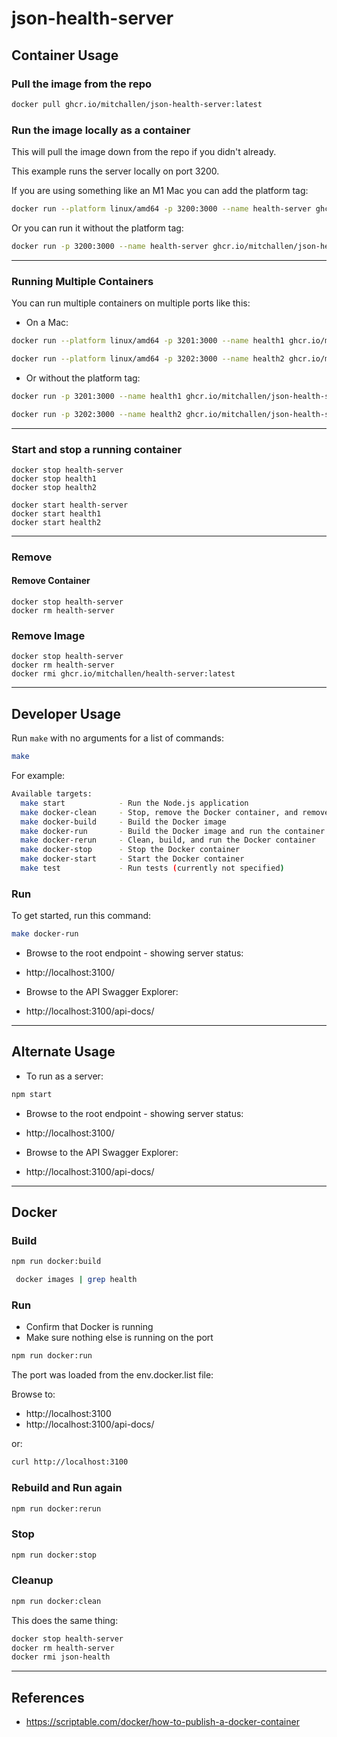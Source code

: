 json-health-server
==

## Container Usage

### Pull the image from the repo

```sh
docker pull ghcr.io/mitchallen/json-health-server:latest
```

### Run the image locally as a container

This will pull the image down from the repo if you didn't already.

This example runs the server locally on port 3200.

If you are using something like an M1 Mac you can add the platform tag:

```sh
docker run --platform linux/amd64 -p 3200:3000 --name health-server ghcr.io/mitchallen/json-health-server:latest
```

Or you can run it without the platform tag:

```sh
docker run -p 3200:3000 --name health-server ghcr.io/mitchallen/json-health-server:latest
```

* * *

### Running Multiple Containers

You can run multiple containers on multiple ports like this:

* On a Mac:

```sh
docker run --platform linux/amd64 -p 3201:3000 --name health1 ghcr.io/mitchallen/json-health-server:latest

docker run --platform linux/amd64 -p 3202:3000 --name health2 ghcr.io/mitchallen/json-health-server:latest
``` 


* Or without the platform tag:

```sh
docker run -p 3201:3000 --name health1 ghcr.io/mitchallen/json-health-server:latest

docker run -p 3202:3000 --name health2 ghcr.io/mitchallen/json-health-server:latest
``` 

* * *

### Start and stop a running container

    docker stop health-server
    docker stop health1
    docker stop health2

    docker start health-server
    docker start health1
    docker start health2
    
* * *

### Remove

#### Remove Container

    docker stop health-server
    docker rm health-server

### Remove Image

    docker stop health-server
    docker rm health-server
    docker rmi ghcr.io/mitchallen/health-server:latest


* * *

## Developer Usage

Run `make` with no arguments for a list of commands:

```sh
make
```

For example:

```sh
Available targets:
  make start            - Run the Node.js application
  make docker-clean     - Stop, remove the Docker container, and remove the Docker image
  make docker-build     - Build the Docker image
  make docker-run       - Build the Docker image and run the container
  make docker-rerun     - Clean, build, and run the Docker container
  make docker-stop      - Stop the Docker container
  make docker-start     - Start the Docker container
  make test             - Run tests (currently not specified)
```

### Run

To get started, run this command:

```sh
make docker-run
```

* Browse to the root endpoint - showing server status:

* http://localhost:3100/

* Browse to the API Swagger Explorer: 

* http://localhost:3100/api-docs/


* * *

## Alternate Usage

* To run as a server:

```js
npm start
```

* Browse to the root endpoint - showing server status:

* http://localhost:3100/

* Browse to the API Swagger Explorer: 

* http://localhost:3100/api-docs/


* * *

## Docker

### Build

```sh
npm run docker:build
```

```sh
 docker images | grep health
```

### Run 

* Confirm that Docker is running
* Make sure nothing else is running on the port

```sh
npm run docker:run
```

The port was loaded from the env.docker.list file:

Browse to:
* http://localhost:3100
* http://localhost:3100/api-docs/

or:

```sh
curl http://localhost:3100
```

### Rebuild and Run again

```sh
npm run docker:rerun
```

### Stop

```sh
npm run docker:stop
```

### Cleanup

```sh
npm run docker:clean
```

This does the same thing:

```sh
docker stop health-server
docker rm health-server
docker rmi json-health
```

* * *

## References

* https://scriptable.com/docker/how-to-publish-a-docker-container 
